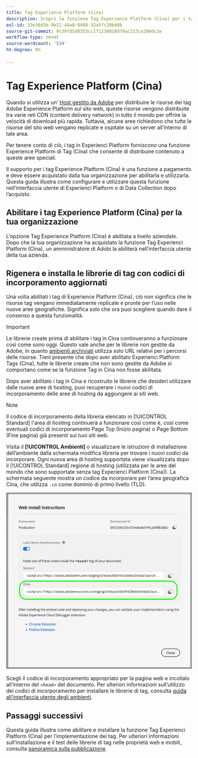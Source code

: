 ```yaml
---
title: Tag Experience Platform (Cina)
description: Scopri la funzione Tag Experience Platform (Cina) per i tag e come utilizzarla per distribuire i contenuti in più aree geografiche.
exl-id: 33e36d3b-9e21-44a8-8498-32a5fc20b46b
source-git-commit: 9c39fd5d0353cc171230818d79ac213ce200dc1e
workflow-type: tm+mt
source-wordcount: '534'
ht-degree: 0%

---
```


# Tag Experience Platform (Cina)

Quando si utilizza un’ [Host gestito da Adobe](./hosts/managed-by-adobe-host.md) per distribuire le risorse dei tag Adobe Experience Platform sul sito web, queste risorse vengono distribuite tra varie reti CDN (content delivery network) in tutto il mondo per offrire la velocità di download più rapida. Tuttavia, alcune aree richiedono che tutte le risorse del sito web vengano replicate e ospitate su un server all’interno di tale area.

Per tenere conto di ciò, i tag in Experienci Platform forniscono una funzione Experience Platform di Tag (Cina) che consente di distribuire contenuto a queste aree speciali.

Il supporto per i tag Experience Platform (Cina) è una funzione a pagamento e deve essere acquistato dalla tua organizzazione per abilitarla e utilizzarla. Questa guida illustra come configurare e utilizzare questa funzione nell’interfaccia utente di Experienci Platform o di Data Collection dopo l’acquisto.

## Abilitare i tag Experience Platform (Cina) per la tua organizzazione

L’opzione Tag Experience Platform (Cina) è abilitata a livello aziendale. Dopo che la tua organizzazione ha acquistato la funzione Tag Experienci Platform (Cina), un amministratore di Adobi la abiliterà nell’interfaccia utente della tua azienda.

## Rigenera e installa le librerie di tag con codici di incorporamento aggiornati

Una volta abilitati i tag di Experience Platform (Cina), ciò non significa che le risorse tag vengano immediatamente replicate e pronte per l’uso nelle nuove aree geografiche. Significa solo che ora puoi scegliere quando dare il consenso a questa funzionalità.

>[!IMPORTANT]
>
>Le librerie create prima di abilitare i tag in Cina continueranno a funzionare così come sono oggi. Questo vale anche per le librerie non gestite da Adobe, in quanto [ambienti archiviati](./environments.md#archive) utilizza solo URL relativi per i percorsi delle risorse. Tieni presente che dopo aver abilitato Experienci Platform Tags (Cina), tutte le librerie create che non sono gestite da Adobe si comportano come se la funzione Tag in Cina non fosse abilitata.

Dopo aver abilitato i tag in Cina e ricostruito le librerie che desideri utilizzare dalle nuove aree di hosting, puoi recuperare i nuovi codici di incorporamento delle aree di hosting da aggiungere ai siti web.

>[!NOTE]
>
>Il codice di incorporamento della libreria elencato in [!UICONTROL Standard] l&#39;area di hosting continuerà a funzionare così come è, così come eventuali codici di incorporamento Page Top (Inizio pagina) o Page Bottom (Fine pagina) già presenti sui tuoi siti web.

Visita il **[!UICONTROL Ambienti]** o visualizzare le istruzioni di installazione dell’ambiente dalla schermata modifica libreria per trovare i nuovi codici da incorporare. Ogni nuova area di hosting supportata viene visualizzata dopo il [!UICONTROL Standard] regione di hosting (utilizzata per le aree del mondo che sono supportate senza tag Experienci Platform (Cina)). La schermata seguente mostra un codice da incorporare per l’area geografica Cina, che utilizza `.cn` come dominio di primo livello (TLD).

![Codice di incorporamento per l’area geografica Cina](../../images/ui/publishing/premium-cdn/embed-codes.png)

Scegli il codice di incorporamento appropriato per la pagina web e incollalo all’interno del `<head>` del documento. Per ulteriori informazioni sull’utilizzo dei codici di incorporamento per installare le librerie di tag, consulta [guida all’interfaccia utente degli ambienti](./environments.md#installation).

## Passaggi successivi

Questa guida illustra come abilitare e installare la funzione Tag Experienci Platform (Cina) per l’implementazione dei tag. Per ulteriori informazioni sull’installazione e il test delle librerie di tag nelle proprietà web e mobili, consulta [panoramica sulla pubblicazione](./overview.md).
